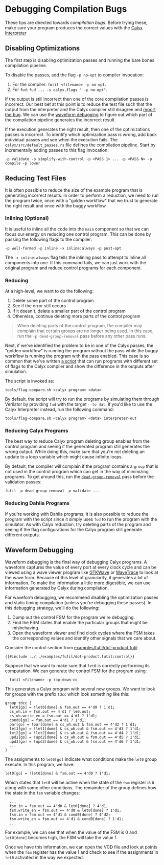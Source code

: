 # Debugging Compilation Bugs

These tips are directed towards *compilation bugs*. Before trying these, make sure your program
produces the correct values with the [Calyx Interpreter](../interpreter.md)

## Disabling Optimizations

The first step is disabling optimization passes and running the bare bones compilation pipeline.

To disable the passes, add the flag `-p no-opt` to compiler invocation:
1. For the compiler: `futil <filename> -p no-opt`.
2. For `fud`: `fud ... -s calyx.flags " -p no-opt"`.

If the output is still incorrect then one of the core compilation passes is incorrect.
Our best bet at this point is to reduce the test file such that the output from the
interpreter and the Calyx compiler still disagree and [report the
bug](https://github.com/calyxir/calyx/issues/new). We can use the [waveform
debugging](#waveform-debugging) to figure out which part of the compilation pipeline generates the
incorrect result.

If the execution generates the right result, then one of the optimizations
passes is incorrect.
To identify which optimization pass is wrong, add back individual passes and see
when the execution fails.
The `calyx/src/default_passes.rs` file defines the compilation pipeline. Start by incrementally
adding passes to this flag invocation:
```
-p validate -p simplify-with-control -p <PASS 1> ... -p <PASS N> -p compile -p lower
```


## Reducing Test Files

It is often possible to reduce the size of the example program that is
generating incorrect results.
In order to perform a reduction, we need to run the program twice, once with
a "golden workflow" that we trust to generate the right result and once with
the buggy workflow.

### Inlining (Optional)
It is useful to inline all the code into the `main` component so that we can focus our energy on reducing one control program. This can be done by passing the following flags to the compiler:
```
-p well-formed -p inline -x inline:always -p post-opt
```
The `-x inline:always` flag tells the inlining pass to attempt to inline all components into one. If this command fails, we can just work with the original program and reduce control programs for each component.

### Reducing
At a high-level, we want to do the following:
1. Delete some part of the control program
2. See if the error still occurs
3. If it doesn't, delete a smaller part of the control program
4. Otherwise, continue deleting more parts of the control program

> When deleting parts of the control program, the compiler may complain that certain groups are no longer being used. In this case, run the `-p dead-group-removal` pass before any other pass runs.

Next, if we've identified the problem to be in one of the Calyx passes,
the "golden workflow" is running the program without the pass while the buggy
workflow is running the program with the pass enabled.
This case is so common that we've written [a script][flag-cmp] that can run
programs with different set of flags to the Calyx compiler and show the
difference in the outputs after simulation.

The script is invoked as:
```
tools/flag-compare.sh <calyx program> <data>
```

By default, the script will try to run the programs by simulating them through
Verilator by providing `fud` with the target `--to dat`.
If you'd like to use the Calyx Interpreter instead, run the following command:
```
tools/flag-compare.sh <calyx program> <data> interpreter-out
```

### Reducing Calyx Programs

The best way to reduce Calyx program deleting group enables from the control
program and seeing if the generated program still generates the wrong output.
While doing this, make sure that you're not deleting an update to a loop
variable which might cause infinite loops.

By default, the compiler will complain if the program contains a `group` that
is not used in the control program which can get in the way of minimizing
programs.
To get around this, run the [`dead-group-removal`][dgr] pass before the validation
passes:
```
futil -p dead-group-removal -p validate ...
```

### Reducing Dahlia Programs

If you're working with Dahlia programs, it is also possible to reduce the
program with the script since it simply uses `fud` to run the program with the
simulator.
As with Calyx reduction, try deleting parts of the program and seeing if the
flag configurations for the Calyx program still generate different outputs.


## Waveform Debugging

Waveform debugging is the final way of debugging Calyx programs.
A waveform captures the value of every port at every clock cycle and can be
viewed using a wave viewer program like [GTKWave][gtkwave] or
[WaveTrace][wavetrace] to look at the wave form.
Because of this level of granularity, it generates a lot of information.
To make the information a little more digestible, we can use information
generated by Calyx during compilation.

For waveform debugging, we recommend disabling the optimization passes and
static timing compilation (unless you're debugging these passes).
In this debugging strategy, we'll do the following:
1. Dump out the control FSM for the program we're debugging.
2. Find the FSM states that enable the particular groups that might be misbehaving.
3. Open the waveform viewer and find clock cycles where the FSM takes the corresponding
values and identify other signals that we care about.

Consider the control section from [examples/futil/dot-product.futil](https://github.com/calyxir/calyx/blob/master/examples/futil/dot-product.futil):
```
{{#include ../../examples/futil/dot-product.futil:control}}
```
Suppose that we want to make sure that `let0` is correctly performing its
computation.
We can generate the control FSM for the program using:

      futil <filename> -p top-down-cc

This generates a Calyx program with several new groups.
We want to look for groups with the prefix `tdcc` which look something like
this:
```
group tdcc {
  let0[go] = !let0[done] & fsm.out == 4'd0 ? 1'd1;
  cs_wh.in = fsm.out == 4'd1 ? le0.out;
  cs_wh.write_en = fsm.out == 4'd1 ? 1'd1;
  cond0[go] = fsm.out == 4'd1 ? 1'd1;
  par[go] = !par[done] & cs_wh.out & fsm.out == 4'd2 ? 1'd1;
  let1[go] = !let1[done] & cs_wh.out & fsm.out == 4'd3 ? 1'd1;
  let2[go] = !let2[done] & cs_wh.out & fsm.out == 4'd4 ? 1'd1;
  upd2[go] = !upd2[done] & cs_wh.out & fsm.out == 4'd5 ? 1'd1;
  upd3[go] = !upd3[done] & cs_wh.out & fsm.out == 4'd6 ? 1'd1;
  ...
}
```

The assignments to `let0[go]` indicate what conditions make the `let0` group
execute.
In this program, we have:

    let0[go] = !let0[done] & fsm.out == 4'd0 ? 1'd1;

Which states that `let0` will be active when the state of the `fsm` register
is `0` along with some other conditions.
The remainder of the group defines how the state in the `fsm` variable changes:
```
  ...
  fsm.in = fsm.out == 4'd0 & let0[done] ? 4'd1;
  fsm.write_en = fsm.out == 4'd0 & let0[done] ? 1'd1;
  fsm.in = fsm.out == 4'd1 & cond0[done] ? 4'd2;
  fsm.write_en = fsm.out == 4'd1 & cond0[done] ? 1'd1;
  ...
```
For example, we can see that when the value of the FSM is 0 and `let0[done]`
becomes high, the FSM will take the value 1.

Once we have this information, we can open the VCD file and look at points when
the `fsm` register has the value 1 and check to see if the assignments in
`let0` activated in the way we expected.


[gtkwave]: http://gtkwave.sourceforge.net/
[wavetrace]: https://marketplace.visualstudio.com/items?itemName=wavetrace.wavetrace
[flag-cmp]: https://github.com/calyxir/calyx/blob/master/tools/flag-compare.sh
[dgr]: https://docs.rs/calyx-opt/latest/calyx_opt/passes/struct.DeadGroupRemoval.html
